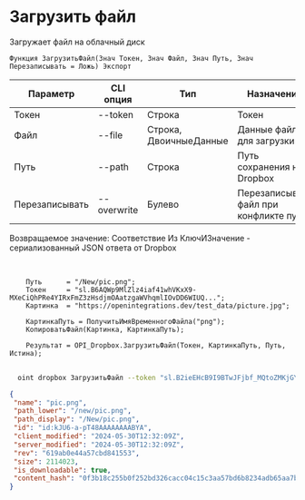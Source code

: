 ﻿---
sidebar_position: 4
---

# Загрузить файл
 Загружает файл на облачный диск



`Функция ЗагрузитьФайл(Знач Токен, Знач Файл, Знач Путь, Знач Перезаписывать = Ложь) Экспорт`

  | Параметр | CLI опция | Тип | Назначение |
  |-|-|-|-|
  | Токен | --token | Строка | Токен |
  | Файл | --file | Строка, ДвоичныеДанные | Данные файл для загрузки |
  | Путь | --path | Строка | Путь сохранения на Dropbox |
  | Перезаписывать | --overwrite | Булево | Перезаписывать файл при конфликте путей |

  
  Возвращаемое значение:   Соответствие Из КлючИЗначение - сериализованный JSON ответа от Dropbox

<br/>




```bsl title="Пример кода"
    Путь      = "/New/pic.png";
    Токен     = "sl.B6AQWp9MlZlz4iaf41whVKxX9-MXeCiQhPRe4YIRxFmZ3zHsdjmOAatzgaWVhqmlIOvDD6WIUQ...";
    Картинка  = "https://openintegrations.dev/test_data/picture.jpg";

    КартинкаПуть = ПолучитьИмяВременногоФайла("png");
    КопироватьФайл(Картинка, КартинкаПуть);

    Результат = OPI_Dropbox.ЗагрузитьФайл(Токен, КартинкаПуть, Путь, Истина);
```



```sh title="Пример команды CLI"
    
  oint dropbox ЗагрузитьФайл --token "sl.B2ieEHcB9I9BTwJFjbf_MQtoZMKjGYgkpBqzQkvBfuSz41Qpy5r3d7a4ax22I5ILWhd9KLbN5L..." --file %file% --path %path% --overwrite %overwrite%

```

```json title="Результат"
{
 "name": "pic.png",
 "path_lower": "/new/pic.png",
 "path_display": "/New/pic.png",
 "id": "id:kJU6-a-pT48AAAAAAAABYA",
 "client_modified": "2024-05-30T12:32:09Z",
 "server_modified": "2024-05-30T12:32:09Z",
 "rev": "619ab0e44a57cbd841553",
 "size": 2114023,
 "is_downloadable": true,
 "content_hash": "0f3b18c255b0f252bd326cacc04c15c3aa57bd6b8234adb65aa7bb2987a65492"
}
```
